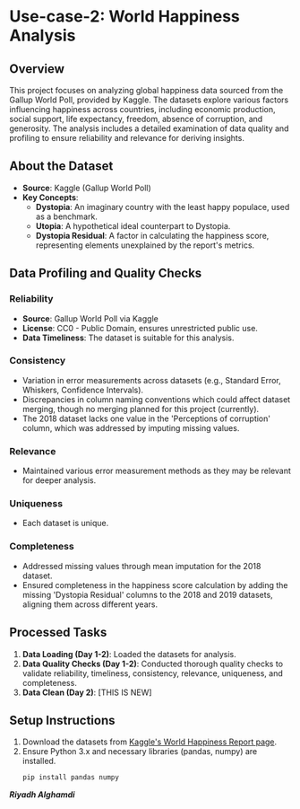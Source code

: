 # Use-case-2: World Happiness Analysis

## Overview

This project focuses on analyzing global happiness data sourced from the Gallup World Poll, provided by Kaggle. The datasets explore various factors influencing happiness across countries, including economic production, social support, life expectancy, freedom, absence of corruption, and generosity. The analysis includes a detailed examination of data quality and profiling to ensure reliability and relevance for deriving insights.

## About the Dataset

- **Source**: Kaggle (Gallup World Poll)
- **Key Concepts**:
  - **Dystopia**: An imaginary country with the least happy populace, used as a benchmark.
  - **Utopia**: A hypothetical ideal counterpart to Dystopia.
  - **Dystopia Residual**: A factor in calculating the happiness score, representing elements unexplained by the report's metrics.

## Data Profiling and Quality Checks

### Reliability

- **Source**: Gallup World Poll via Kaggle
- **License**: CC0 - Public Domain, ensures unrestricted public use.
- **Data Timeliness**: The dataset is suitable for this analysis.

### Consistency

- Variation in error measurements across datasets (e.g., Standard Error, Whiskers, Confidence Intervals).
- Discrepancies in column naming conventions which could affect dataset merging, though no merging planned for this project (currently).
- The 2018 dataset lacks one value in the 'Perceptions of corruption' column, which was addressed by imputing missing values.

### Relevance

- Maintained various error measurement methods as they may be relevant for deeper analysis.

### Uniqueness

- Each dataset is unique.

### Completeness

- Addressed missing values through mean imputation for the 2018 dataset.
- Ensured completeness in the happiness score calculation by adding the missing 'Dystopia Residual' columns to the 2018 and 2019 datasets, aligning them across different years.

## Processed Tasks

1. **Data Loading (Day 1-2)**: Loaded the datasets for analysis.
2. **Data Quality Checks (Day 1-2)**: Conducted thorough quality checks to validate reliability, timeliness, consistency, relevance, uniqueness, and completeness.
3. **Data Clean (Day 2)**: [THIS IS NEW]

## Setup Instructions

1. Download the datasets from [Kaggle's World Happiness Report page](https://www.kaggle.com/datasets/unsdsn/world-happiness/).
2. Ensure Python 3.x and necessary libraries (pandas, numpy) are installed.
   ```bash
   pip install pandas numpy
   ```

**_Riyadh Alghamdi_**
